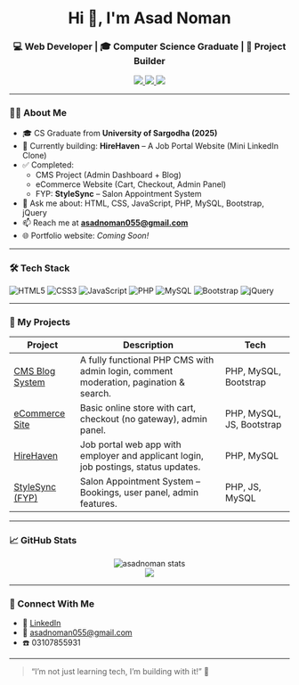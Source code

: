 <h1 align="center">Hi 👋, I'm Asad Noman</h1>
<h3 align="center">💻 Web Developer | 🎓 Computer Science Graduate | 🚀 Project Builder</h3>

<p align="center">
  <a href="https://github.com/AsadNoman55" target="_blank">
    <img src="https://img.shields.io/github/followers/AsadNoman55?label=Follow&style=social" />
  </a>
  <a href="https://www.linkedin.com/in/asad-noman-a9b856353/" target="_blank">
    <img src="https://img.shields.io/badge/LinkedIn-blue?logo=linkedin&style=for-the-badge" />
  </a>
  <a href="mailto:asadnoman055@gmail.com" target="_blank">
    <img src="https://img.shields.io/badge/Gmail-D14836?style=for-the-badge&logo=gmail&logoColor=white" />
  </a>
</p>

---

### 👨‍💻 About Me

- 🎓 CS Graduate from **University of Sargodha (2025)**
- 🔭 Currently building: **HireHaven** – A Job Portal Website (Mini LinkedIn Clone)
- ✅ Completed: 
  - CMS Project (Admin Dashboard + Blog)
  - eCommerce Website (Cart, Checkout, Admin Panel)
  - FYP: **StyleSync** – Salon Appointment System
- 💬 Ask me about: HTML, CSS, JavaScript, PHP, MySQL, Bootstrap, jQuery
- 📫 Reach me at **asadnoman055@gmail.com**
- 🌐 Portfolio website: _Coming Soon!_

---

### 🛠️ Tech Stack

![HTML5](https://img.shields.io/badge/HTML-E34F26?style=flat&logo=html5&logoColor=white)
![CSS3](https://img.shields.io/badge/CSS-1572B6?style=flat&logo=css3&logoColor=white)
![JavaScript](https://img.shields.io/badge/JavaScript-F7DF1E?style=flat&logo=javascript&logoColor=black)
![PHP](https://img.shields.io/badge/PHP-777BB4?style=flat&logo=php&logoColor=white)
![MySQL](https://img.shields.io/badge/MySQL-4479A1?style=flat&logo=mysql&logoColor=white)
![Bootstrap](https://img.shields.io/badge/Bootstrap-563D7C?style=flat&logo=bootstrap&logoColor=white)
![jQuery](https://img.shields.io/badge/jQuery-0769AD?style=flat&logo=jquery&logoColor=white)

---

### 🚀 My Projects

| Project | Description | Tech |
|--------|-------------|------|
| [CMS Blog System](https://github.com/AsadNoman55) | A fully functional PHP CMS with admin login, comment moderation, pagination & search. | PHP, MySQL, Bootstrap |
| [eCommerce Site](https://github.com/AsadNoman55) | Basic online store with cart, checkout (no gateway), admin panel. | PHP, MySQL, JS, Bootstrap |
| [HireHaven](https://github.com/AsadNoman55) | Job portal web app with employer and applicant login, job postings, status updates. | PHP, MySQL |
| [StyleSync (FYP)](https://github.com/AsadNoman55) | Salon Appointment System – Bookings, user panel, admin features. | PHP, JS, MySQL |

---

### 📈 GitHub Stats

<p align="center">
  <img src="https://github-readme-stats.vercel.app/api?username=AsadNoman55&show_icons=true&theme=tokyonight" alt="asadnoman stats" />
  <br/>
  <img src="https://github-readme-streak-stats.herokuapp.com/?user=AsadNoman55&theme=tokyonight" />
</p>

---

### 🔗 Connect With Me

- 💼 [LinkedIn](https://www.linkedin.com/in/asad-noman-a9b856353/)
- 📧 asadnoman055@gmail.com
- ☎️ 03107855931

---

> “I’m not just learning tech, I’m building with it!” 🚀  
